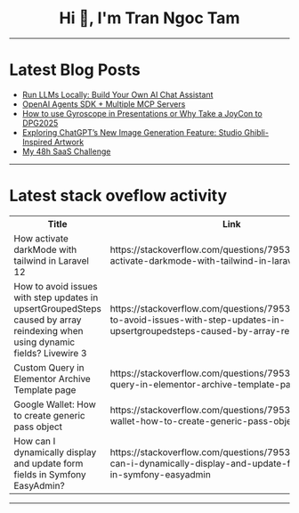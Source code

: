 <h1 align="center">Hi 👋, I'm Tran Ngoc Tam</h1>

---

# Latest Blog Posts 
<!-- BLOG-POST-LIST:START -->
- [Run LLMs Locally: Build Your Own AI Chat Assistant](https://dev.to/khokon/run-llms-locally-build-your-own-ai-chat-assistant-ipc)
- [OpenAI Agents SDK + Multiple MCP Servers](https://dev.to/seratch/openai-agents-sdk-multiple-mcp-servers-8d2)
- [How to use Gyroscope in Presentations or Why Take a JoyCon to DPG2025](https://dev.to/jerryi/how-to-use-gyroscope-in-presentations-or-why-take-a-joycon-to-dpg2025-7k)
- [Exploring ChatGPT’s New Image Generation Feature: Studio Ghibli-Inspired Artwork](https://dev.to/gajanan0707/exploring-chatgpts-new-image-generation-feature-studio-ghibli-inspired-artwork-3866)
- [My 48h SaaS Challenge](https://dev.to/bartohm/my-48h-saas-challenge-2i9h)
<!-- BLOG-POST-LIST:END -->

---

# Latest stack oveflow activity
<table>
  <tr><th>Title</th><th>Link</th></tr>
  <!-- STACKOVERFLOW:START --><tr><td>How activate darkMode with tailwind in Laravel 12</td><td>https://stackoverflow.com/questions/79539821/how-activate-darkmode-with-tailwind-in-laravel-12</td></tr><tr><td>How to avoid issues with step updates in upsertGroupedSteps caused by array reindexing when using dynamic fields? Livewire 3</td><td>https://stackoverflow.com/questions/79539729/how-to-avoid-issues-with-step-updates-in-upsertgroupedsteps-caused-by-array-rein</td></tr><tr><td>Custom Query in Elementor Archive Template page</td><td>https://stackoverflow.com/questions/79539636/custom-query-in-elementor-archive-template-page</td></tr><tr><td>Google Wallet: How to create generic pass object</td><td>https://stackoverflow.com/questions/79539554/google-wallet-how-to-create-generic-pass-object</td></tr><tr><td>How can I dynamically display and update form fields in Symfony EasyAdmin?</td><td>https://stackoverflow.com/questions/79539545/how-can-i-dynamically-display-and-update-form-fields-in-symfony-easyadmin</td></tr><!-- STACKOVERFLOW:END -->
</table>

---


